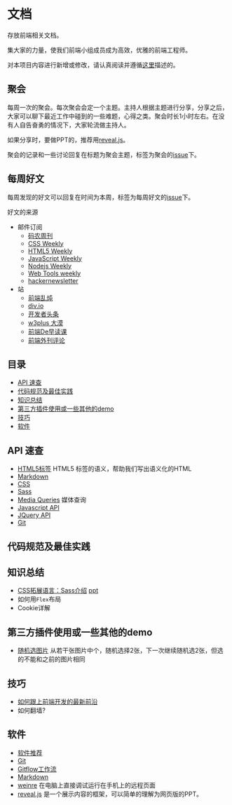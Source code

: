 # 文档
存放前端相关文档。    

集大家的力量，使我们前端小组成员成为高效，优雅的前端工程师。    

对本项目内容进行新增或修改，请认真阅读并遵循[这里](CONTRIBUTING.md)描述的。

## 聚会
每周一次的聚会。每次聚会会定一个主题。主持人根据主题进行分享，分享之后，大家可以聊下最近工作中碰到的一些难题，心得之类。聚会时长1小时左右。在没有人自告奋勇的情况下，大家轮流做主持人。    

如果分享时，要做PPT的，推荐用[reveal.js](software/reveal.js.md)。    

聚会的记录和一些讨论回复在标题为聚会主题，标签为聚会的[issue](https://github.com/smartac-frontend/doc/labels/%E8%81%9A%E4%BC%9A)下。

## 每周好文
每周发现的好文可以回复在时间为本周，标签为每周好文的[issue](https://github.com/smartac-frontend/doc/labels/%E6%AF%8F%E5%91%A8%E5%A5%BD%E6%96%87)下。    

好文的来源    
* 邮件订阅
	* [码农周刊](http://weekly.manong.io/)
	* [CSS Weekly](http://css-weekly.com/)
	* [HTML5 Weekly](http://html5weekly.com/)
	* [JavaScript Weekly](http://javascriptweekly.com/)
	* [Nodejs Weekly](http://nodeweekly.com/)
	* [Web Tools weekly](http://webtoolsweekly.com/)
	* [hackernewsletter](http://www.hackernewsletter.com/)
* 站
	* [前端乱炖](http://www.html-js.com/)
	* [div.io](http://div.io/)
	* [开发者头条](http://toutiao.io/)
	* [w3plus 大漠](http://www.w3cplus.com/)
	* [前端De早读课](http://www.zaoduke.net/)
	* [前端外刊评论](http://zhuanlan.zhihu.com/FrontendMagazine)

## 目录
* [API 速查](#cheat-sheets)
* [代码规范及最佳实践](#code-style)
* [知识总结](#knowledge)
* [第三方插件使用或一些其他的demo](#demo)
* [技巧](#tip)
* [软件](#software)

## <a name="cheat-sheets">API 速查</a>
* [HTML5标签](http://websitesetup.org/html5-cheat-sheet/) HTML5 标签的语义，帮助我们写出语义化的HTML
* [Markdown](http://warpedvisions.org/projects/markdown-cheat-sheet)
* [CSS](http://overapi.com/css/)
* [Sass](http://aepicos.com/blog/sass-cheat-sheet/)
* [Media Queries](http://mac-blog.org.ua/css-3-media-queries-cheat-sheet/) 媒体查询
* [Javascript API](http://overapi.com/javascript/)
* [JQuery API](http://oscarotero.com/jquery/)
* [Git](http://www.git-tower.com/blog/git-cheat-sheet/)

## <a name="code-style">代码规范及最佳实践</a>

## <a name="knowledge">知识总结</a>
* [CSS拓展语言：Sass介绍](knowledge/sass) [ppt](ppt/sass.html)
* 如何用`Flex`布局
* Cookie详解

## <a name="demo">第三方插件使用或一些其他的demo</a>
* [随机选图片](demo/select-no-repeat-pic) 从若干张图片中个，随机选择2张，下一次继续随机选2张，但选的不能和之前的图片相同

## <a name="tip">技巧</a>
* [如何跟上前端开发的最新前沿](https://uptodate.frontendrescue.org/zh/)
* 如何翻墙?

## <a name="software">软件</a>
* [软件推荐](software/suggest.md)
* [Git](software/git.md)
* [Gitflow工作流](software/gitflow.md)
* [Markdown](software/markdown.md)
* [weinre](software/weinre.md) 在电脑上直接调试运行在手机上的远程页面
* [reveal.js](software/reveal.js.md) 是一个展示内容的框架，可以简单的理解为网页版的PPT。



